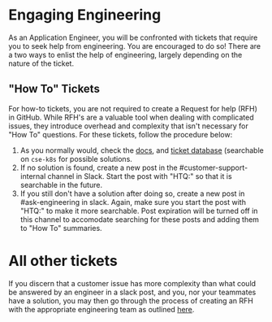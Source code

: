 # Engaging Engineering

As an Application Engineer, you will be confronted with tickets that require you to seek help from engineering. You are encouraged to do so! There are a two ways to enlist the help of engineering, largely depending on the nature of the ticket.

## "How To" Tickets

For how-to tickets, you are not required to create a Request for help (RFH) in GitHub. While RFH's are a valuable tool when dealing with complicated issues, they introduce overhead and complexity that isn't necessary for "How To" questions. For these tickets, follow the procedure below:

1. As you normally would, check the [docs](https://docs.sourcegraph.com), and [ticket database](https://github.com/sourcegraph/support-tools-internal/tree/main/resolved-tickets) (searchable on `cse-k8s` for possible solutions.
2. If no solution is found, create a new post in the #customer-support-internal channel in Slack. Start the post with "HTQ:" so that it is searchable in the future.
3. If you still don't have a solution after doing so, create a new post in #ask-engineering in slack. Again, make sure you start the post with "HTQ:" to make it more searchable. Post expiration will be turned off in this channel to accomodate searching for these posts and adding them to "How To" summaries.

# All other tickets

If you discern that a customer issue has more complexity than what could be answered by an engineer in a slack post, and you, nor your teammates have a solution, you may then go through the process of creating an RFH with the appropriate engineering team as outlined [here](https://handbook.sourcegraph.com/departments/ce-support/support/process/engaging-other-teams/#requests-for-help-rfhs).
